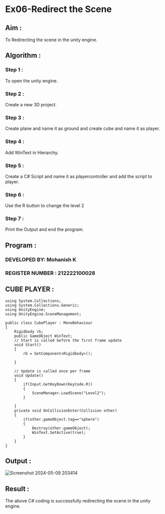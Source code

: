 # Ex06-Redirect the Scene

## Aim :

To Redirecting the scene in the unity engine.

## Algorithm :

### Step 1 :

To open the unity engine.

### Step 2 :

Create a new 3D project.

### Step 3 :

Create plane and name it as ground and create cube and name it as player.

### Step 4 :

Add WinText in Hierarchy.

### Step 5 :

Create a C# Script and name it as playercontroller and add the script to player.

### Step 6 :

Use the R button to change the level 2

### Step 7 :

Print the Output and end the program.

## Program :

### DEVELOPED BY: Mohanish K
### REGISTER NUMBER : 212222100028

## CUBE PLAYER :

```
using System.Collections;
using System.Collections.Generic;
using UnityEngine;
using UnityEngine.SceneManagement;

public class CubePlayer : MonoBehaviour
{
    Rigidbody rb;
    public GameObject WinText;
    // Start is called before the first frame update
    void Start()
    {
        rb = GetComponent<Rigidbody>();
        
    }

    // Update is called once per frame
    void Update()
    {
        if(Input.GetKeyDown(KeyCode.R))
        {
            SceneManager.LoadScene("Level2");
        }
        
    }
    private void OnCollisionEnter(Collision other)
    {
        if(other.gameObject.tag=="sphere")
        {
            Destroy(other.gameObject);
            WinText.SetActive(true);
        }
    }
}
```
## Output :

![Screenshot 2024-05-09 203414](https://github.com/22008686/Ex06-Redirecting-the-Scene/assets/118916413/6b2052e9-e3c0-4726-b179-1de163ce7f6a)

## Result :

The above C# coding is successfully redirecting the scene in the unity engine.
